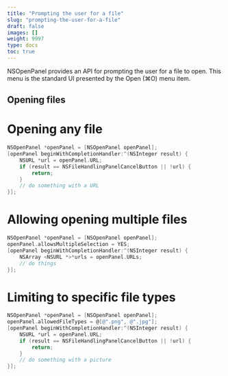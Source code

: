 ```yaml
---
title: "Prompting the user for a file"
slug: "prompting-the-user-for-a-file"
draft: false
images: []
weight: 9997
type: docs
toc: true
---
```


NSOpenPanel provides an API for prompting the user for a file to open. This menu is the standard UI presented by the Open (⌘O) menu item. 

## Opening files

# Opening any file
```Objective-C
NSOpenPanel *openPanel = [NSOpenPanel openPanel];
[openPanel beginWithCompletionHandler:^(NSInteger result) {
    NSURL *url = openPanel.URL;
    if (result == NSFileHandlingPanelCancelButton || !url) {
        return;
    }
    // do something with a URL
}];
```

# Allowing opening multiple files
```Objective-C
NSOpenPanel *openPanel = [NSOpenPanel openPanel];
openPanel.allowsMultipleSelection = YES;
[openPanel beginWithCompletionHandler:^(NSInteger result) {
    NSArray <NSURL *>*urls = openPanel.URLs;
    // do things
}];
```

# Limiting to specific file types 
```Objective-C
NSOpenPanel *openPanel = [NSOpenPanel openPanel];
openPanel.allowedFileTypes = @[@".png", @".jpg"];
[openPanel beginWithCompletionHandler:^(NSInteger result) {
    NSURL *url = openPanel.URL;
    if (result == NSFileHandlingPanelCancelButton || !url) {
        return;
    }
    // do something with a picture
}];
```

